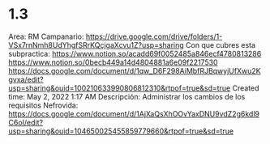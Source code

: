 # 1.3

Area: RM
Campanario: https://drive.google.com/drive/folders/1-VSx7rnNmh8UdYhgfSRrKQcjgaXcvu1Z?usp=sharing
Con que cubres esta subpractica: https://www.notion.so/acadd69f0052485a846ecf4780813286 
https://www.notion.so/0becb449a14d4804881a6e09f2217530 
https://docs.google.com/document/d/1qw_D6F298AiMbfRJBqwyjUfXwu2Kgvxa/edit?usp=sharing&ouid=100210633990806812310&rtpof=true&sd=true
Created time: May 2, 2022 1:17 AM
Descripción: Administrar los cambios de los requisitos
Nefrovida: https://docs.google.com/document/d/1AjXaQsXhOOvYaxDNU9vdZ2g6kdl9C6oI/edit?usp=sharing&ouid=104650025455859779660&rtpof=true&sd=true